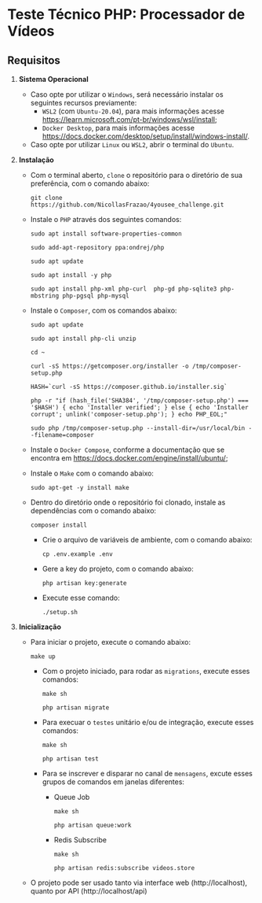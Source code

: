 # Teste Técnico PHP: Processador de Vídeos

## Requisitos

1.  **Sistema Operacional**
    *   Caso opte por utilizar o `Windows`, será necessário instalar os seguintes recursos previamente:
        *   `WSL2` (com `Ubuntu-20.04`), para mais informações acesse https://learn.microsoft.com/pt-br/windows/wsl/install;
        *   `Docker Desktop`, para mais informações acesse https://docs.docker.com/desktop/setup/install/windows-install/.
    *   Caso opte por utilizar `Linux` ou `WSL2`, abrir o terminal do `Ubuntu`.

2.  **Instalação**
    *   Com o terminal aberto, `clone` o repositório para o diretório de sua preferência, com o comando abaixo:
        ```
        git clone https://github.com/NicollasFrazao/4yousee_challenge.git
        ```
    *   Instale o `PHP` através dos seguintes comandos:
        ```
        sudo apt install software-properties-common
        ```

        ```
        sudo add-apt-repository ppa:ondrej/php
        ```
        
        ```
        sudo apt update
        ```
        
        ```
        sudo apt install -y php
        ```
        
        ```
        sudo apt install php-xml php-curl  php-gd php-sqlite3 php-mbstring php-pgsql php-mysql
        ```
    * Instale o `Composer`, com os comandos abaixo:
        ```
        sudo apt update
        ```

        ```
        sudo apt install php-cli unzip
        ```

        ```
        cd ~
        ```

        ```
        curl -sS https://getcomposer.org/installer -o /tmp/composer-setup.php
        ```

        ```
        HASH=`curl -sS https://composer.github.io/installer.sig`
        ```

        ```
        php -r "if (hash_file('SHA384', '/tmp/composer-setup.php') === '$HASH') { echo 'Installer verified'; } else { echo 'Installer corrupt'; unlink('composer-setup.php'); } echo PHP_EOL;"
        ```

        ```
        sudo php /tmp/composer-setup.php --install-dir=/usr/local/bin --filename=composer
        ```
    *   Instale o `Docker Compose`, conforme a documentação que se encontra em https://docs.docker.com/engine/install/ubuntu/;
    *   Instale o `Make` com o comando abaixo:
        ```
        sudo apt-get -y install make
        ```
    *   Dentro do diretório onde o repositório foi clonado, instale as dependências com o comando abaixo:
        ```
        composer install
        ```
        * Crie o arquivo de variáveis de ambiente, com o comando abaixo:
            ```
            cp .env.example .env
            ```
        * Gere a key do projeto, com o comando abaixo:
            ```
            php artisan key:generate
            ```
        *   Execute esse comando:
            ```
            ./setup.sh 
            ```

        
3.  **Inicialização**
    *   Para iniciar o projeto, execute o comando abaixo:
        ```
        make up
        ```
        *   Com o projeto iniciado, para rodar as `migrations`, execute esses comandos:
            ```
            make sh
            ```

            ```
            php artisan migrate
            ```
        * Para execuar o `testes` unitário e/ou de integração, execute esses comandos:
             ```
            make sh
            ```

            ```
            php artisan test
            ```
        * Para se inscrever e disparar no canal de `mensagens`, excute esses grupos de comandos em janelas diferentes:
            * Queue Job
                ```
                make sh
                ```

                ```
                php artisan queue:work
                ```
            
            * Redis Subscribe
                ```
                make sh
                ```
                
                ```
                php artisan redis:subscribe videos.store
                ```
    * O projeto pode ser usado tanto via interface web (http://localhost), quanto por API (http://localhost/api)